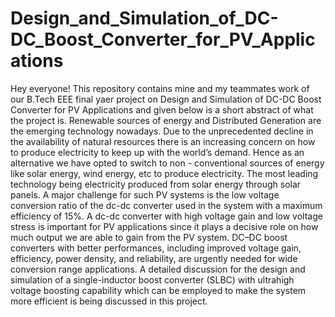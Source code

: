 # Design_and_Simulation_of_DC-DC_Boost_Converter_for_PV_Applications
Hey everyone!
This repository contains mine and my teammates work of our B.Tech EEE final yaer project on Design and Simulation of DC-DC Boost Converter for PV Applications and given below is a short abstract of what the project is. 
Renewable sources of energy and Distributed Generation are the emerging technology nowadays. Due to the unprecedented decline in the availability of natural resources there is an increasing concern on how to produce electricity to keep up with the world’s demand. Hence as an alternative we have opted to switch to non - conventional sources of energy like solar energy, wind energy, etc to produce electricity. The most leading technology being electricity produced from solar energy through solar panels. A major challenge for such PV systems is the low voltage conversion ratio of the dc-dc converter used in the system with a maximum efficiency of 15%. A dc-dc converter with high voltage gain and low voltage stress is important for PV applications since it plays a decisive role on how much output we are able to gain from the PV system. DC–DC boost converters with better performances, including improved voltage gain, efficiency, power density, and reliability, are urgently needed for wide conversion range applications. A detailed discussion for the design and simulation of a single-inductor boost converter (SLBC) with ultrahigh voltage boosting capability which can be employed to make the system more efficient is being discussed in this project.

